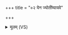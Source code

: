 +++
title = "०२ येन ज्योतींष्यायवे"

+++
<details><summary>मूलम् (VS)</summary>

येन॒ ज्योतीं॑ष्या॒यवे॒ मन॑वे च वि॒वेदि॑थ।  
म॑न्दा॒नो अ॒स्य ब॒र्हिषो॒ वि रा॑जसि ॥
</details>